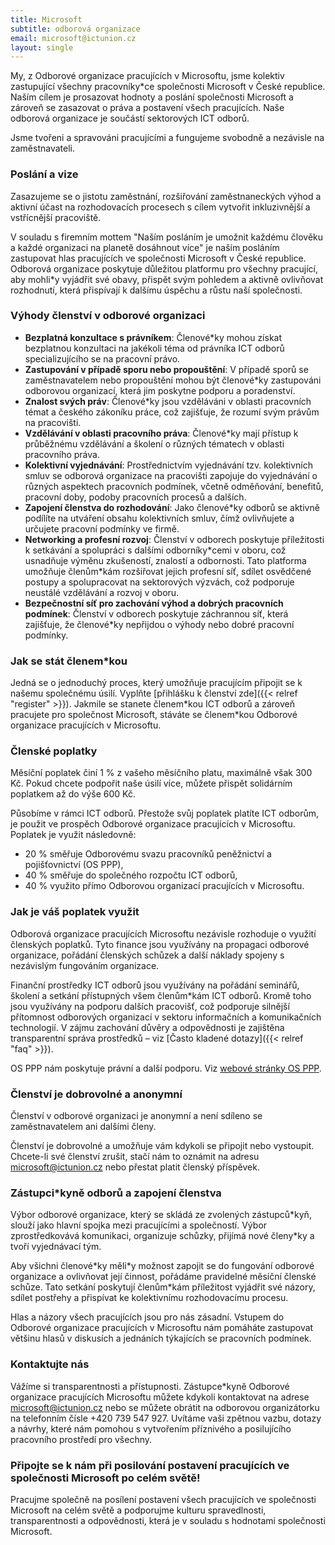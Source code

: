 ```yaml
---
title: Microsoft
subtitle: odborová organizace
email: microsoft@ictunion.cz
layout: single
---
```


My, z Odborové organizace pracujících v Microsoftu, jsme kolektiv zastupující všechny pracovníky\*ce společnosti Microsoft v České republice. Naším cílem je prosazovat hodnoty a poslání společnosti Microsoft a zároveň se zasazovat o práva a postavení všech pracujících. Naše odborová organizace je součástí sektorových ICT odborů.

Jsme tvořeni a spravováni pracujícími a fungujeme svobodně a nezávisle na zaměstnavateli.

### Poslání a vize
Zasazujeme se o jistotu zaměstnání, rozšiřování zaměstnaneckých výhod a aktivní účast na rozhodovacích procesech s cílem vytvořit inkluzivnější a vstřícnější pracoviště. 

V souladu s firemním mottem "Naším posláním je umožnit každému člověku a každé organizaci na planetě dosáhnout více" je naším posláním zastupovat hlas pracujících ve společnosti Microsoft v České republice. Odborová organizace poskytuje důležitou platformu pro všechny pracující, aby mohli\*y vyjádřit své obavy, přispět svým pohledem a aktivně ovlivňovat rozhodnutí, která přispívají k dalšímu úspěchu a růstu naší společnosti. 

### Výhody členství v odborové organizaci
- **Bezplatná konzultace s právníkem**: Členové\*ky mohou získat bezplatnou konzultaci na jakékoli téma od právníka ICT odborů specializujícího se na pracovní právo.
- **Zastupování v případě sporu nebo propouštění**: V případě sporů se zaměstnavatelem nebo propouštění mohou být členové\*ky zastupováni odborovou organizací, která jim poskytne podporu a poradenství.
- **Znalost svých práv**: Členové\*ky jsou vzděláváni v oblasti pracovních témat a českého zákoníku práce, což zajišťuje, že rozumí svým právům na pracovišti. 
- **Vzdělávání v oblasti pracovního práva**: Členové\*ky mají přístup k průběžnému vzdělávání a školení o různých tématech v oblasti pracovního práva. 
- **Kolektivní vyjednávání**: Prostřednictvím vyjednávání tzv. kolektivních smluv se odborová organizace na pracovišti zapojuje do vyjednávání o různých aspektech pracovních podmínek, včetně odměňování, benefitů, pracovní doby, podoby pracovních procesů a dalších. 
- **Zapojení členstva do rozhodování**: Jako členové\*ky odborů se aktivně podílíte na utváření obsahu kolektivních smluv, čímž ovlivňujete a určujete pracovní podmínky ve firmě. 
- **Networking a profesní rozvoj**: Členství v odborech poskytuje příležitosti k setkávání a spolupráci s dalšími odborníky\*cemi v oboru, což usnadňuje výměnu zkušeností, znalostí a odbornosti. Tato platforma umožňuje členům\*kám rozšiřovat jejich profesní síť, sdílet osvědčené postupy a spolupracovat na sektorových výzvách, což podporuje neustálé vzdělávání a rozvoj v oboru. 
- **Bezpečnostní síť pro zachování výhod a dobrých pracovních podmínek**: Členství v odborech poskytuje záchrannou síť, která zajišťuje, že členové\*ky nepřijdou o výhody nebo dobré pracovní podmínky. 

### Jak se stát členem\*kou
Jedná se o jednoduchý proces, který umožňuje pracujícím připojit se k našemu společnému úsilí. Vyplňte [přihlášku k členství zde]({{< relref "register" >}}). Jakmile se stanete členem\*kou ICT odborů a zároveň pracujete pro společnost Microsoft, stáváte se členem*kou Odborové organizace pracujících v Microsoftu.

### Členské poplatky
Měsíční poplatek činí 1 % z vašeho měsíčního platu, maximálně však 300 Kč. Pokud chcete podpořit naše úsilí více, můžete přispět solidárním poplatkem až do výše 600 Kč.

Působíme v rámci ICT odborů. Přestože svůj poplatek platíte ICT odborům, je použit ve prospěch Odborové organizace pracujících v Microsoftu. Poplatek je využit následovně: 

- 20 % směřuje Odborovému svazu pracovníků peněžnictví a pojišťovnictví (OS PPP), 
- 40 % směřuje do společného rozpočtu ICT odborů, 
- 40 % využito přímo Odborovou organizací pracujících v Microsoftu.

### Jak je váš poplatek využit
Odborová organizace pracujících Microsoftu nezávisle rozhoduje o využití členských poplatků. Tyto finance jsou využívány na propagaci odborové organizace, pořádání členských schůzek a další náklady spojeny s nezávislým fungováním organizace.

Finanční prostředky ICT odborů jsou využívány na pořádání seminářů, školení a setkání přístupných všem členům*kám ICT odborů. Kromě toho jsou využívány na podporu dalších pracovišť, což podporuje silnější přítomnost odborových organizací v sektoru informačních a komunikačních technologií. V zájmu zachování důvěry a odpovědnosti je zajištěna transparentní správa prostředků – viz [Často kladené dotazy]({{< relref "faq" >}}).

OS PPP nám poskytuje právní a další podporu. Viz [webové stránky OS PPP](https://www.osppp.cz/).

### Členství je dobrovolné a anonymní
Členství v odborové organizaci je anonymní a není sdíleno se zaměstnavatelem ani dalšími členy.

Členství je dobrovolné a umožňuje vám kdykoli se připojit nebo vystoupit. Chcete-li své členství zrušit, stačí nám to oznámit na adresu [microsoft@ictunion.cz](mailto:microsoft@ictunion.cz) nebo přestat platit členský příspěvek.

### Zástupci\*kyně odborů a zapojení členstva
Výbor odborové organizace, který se skládá ze zvolených zástupců\*kyň, slouží jako hlavní spojka mezi pracujícími a společností. Výbor zprostředkovává komunikaci, organizuje schůzky, přijímá nové členy\*ky a tvoří vyjednávací tým.

Aby všichni členové\*ky měli\*y možnost zapojit se do fungování odborové organizace a ovlivňovat její činnost, pořádáme pravidelné měsíční členské schůze. Tato setkání poskytují členům\*kám příležitost vyjádřit své názory, sdílet postřehy a přispívat ke kolektivnímu rozhodovacímu procesu. 

Hlas a názory všech pracujících jsou pro nás zásadní. Vstupem do Odborové organizace pracujících v Microsoftu nám pomáháte zastupovat většinu hlasů v diskusích a jednáních týkajících se pracovních podmínek.

### Kontaktujte nás
Vážíme si transparentnosti a přístupnosti. Zástupce\*kyně Odborové organizace pracujících Microsoftu můžete kdykoli kontaktovat na adrese [microsoft@ictunion.cz](mailto:microsoft@ictunion.cz) nebo se můžete obrátit na odborovou organizátorku na telefonním čísle +420 739 547 927. Uvítáme vaši zpětnou vazbu, dotazy a návrhy, které nám pomohou s vytvořením příznivého a posilujícího pracovního prostředí pro všechny. 

### Připojte se k nám při posilování postavení pracujících ve společnosti Microsoft po celém světě! 
Pracujme společně na posílení postavení všech pracujících ve společnosti Microsoft na celém světě a podporujme kulturu spravedlnosti, transparentnosti a odpovědnosti, která je v souladu s hodnotami společnosti Microsoft. 
